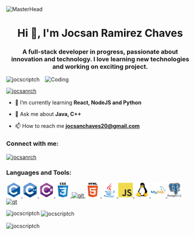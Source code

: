 ![MasterHead](https://www.cam.ac.uk/sites/www.cam.ac.uk/files/shorthand/232371/EltcAtjVXt/assets/isZiigiDXq/gettyimages-1294521676-4096x2304.jpeg)
<h1 align="center">Hi 👋, I'm Jocsan Ramirez Chaves</h1>
<h3 align="center">A full-stack developer in progress, passionate about innovation and technology. I love learning new technologies and working on exciting project.</h3>
<img align="right" alt="Coding" width="400" src="https://media1.giphy.com/media/v1.Y2lkPTc5MGI3NjExNzEyYWIzNzVjNjRiYjc1MWNhMWJmMDUzNGIzMGY4OGM3NGNkYjgyYyZjdD1n/qgQUggAC3Pfv687qPC/giphy.gif">

<p align="left"> <img src="https://komarev.com/ghpvc/?username=jocscriptch&label=Profile%20views&color=0e75b6&style=flat" alt="jocscriptch" /> </p>

<p align="left"> <a href="https://twitter.com/jocsanrch" target="blank"><img src="https://img.shields.io/twitter/follow/jocsanrch?logo=twitter&style=for-the-badge" alt="jocsanrch" /></a> </p>

- 🌱 I’m currently learning **React, NodeJS and Python**

- 💬 Ask me about **Java, C++**

- 📫 How to reach me **jocsanchaves20@gmail.com**

<h3 align="left">Connect with me:</h3>
<p align="left">
<a href="https://twitter.com/jocsanrch" target="blank"><img align="center" src="https://raw.githubusercontent.com/rahuldkjain/github-profile-readme-generator/master/src/images/icons/Social/twitter.svg" alt="jocsanrch" height="30" width="40" /></a>
</p>

<h3 align="left">Languages and Tools:</h3>
<p align="left"> <a href="https://www.cprogramming.com/" target="_blank" rel="noreferrer"> <img src="https://raw.githubusercontent.com/devicons/devicon/master/icons/c/c-original.svg" alt="c" width="40" height="40"/> </a> <a href="https://www.w3schools.com/cpp/" target="_blank" rel="noreferrer"> <img src="https://raw.githubusercontent.com/devicons/devicon/master/icons/cplusplus/cplusplus-original.svg" alt="cplusplus" width="40" height="40"/> </a> <a href="https://www.w3schools.com/cs/" target="_blank" rel="noreferrer"> <img src="https://raw.githubusercontent.com/devicons/devicon/master/icons/csharp/csharp-original.svg" alt="csharp" width="40" height="40"/> </a> <a href="https://www.w3schools.com/css/" target="_blank" rel="noreferrer"> <img src="https://raw.githubusercontent.com/devicons/devicon/master/icons/css3/css3-original-wordmark.svg" alt="css3" width="40" height="40"/> </a> <a href="https://git-scm.com/" target="_blank" rel="noreferrer"> <img src="https://www.vectorlogo.zone/logos/git-scm/git-scm-icon.svg" alt="git" width="40" height="40"/> </a> <a href="https://www.w3.org/html/" target="_blank" rel="noreferrer"> <img src="https://raw.githubusercontent.com/devicons/devicon/master/icons/html5/html5-original-wordmark.svg" alt="html5" width="40" height="40"/> </a> <a href="https://www.java.com" target="_blank" rel="noreferrer"> <img src="https://raw.githubusercontent.com/devicons/devicon/master/icons/java/java-original.svg" alt="java" width="40" height="40"/> </a> <a href="https://developer.mozilla.org/en-US/docs/Web/JavaScript" target="_blank" rel="noreferrer"> <img src="https://raw.githubusercontent.com/devicons/devicon/master/icons/javascript/javascript-original.svg" alt="javascript" width="40" height="40"/> </a> <a href="https://www.linux.org/" target="_blank" rel="noreferrer"> <img src="https://raw.githubusercontent.com/devicons/devicon/master/icons/linux/linux-original.svg" alt="linux" width="40" height="40"/> </a> <a href="https://www.mysql.com/" target="_blank" rel="noreferrer"> <img src="https://raw.githubusercontent.com/devicons/devicon/master/icons/mysql/mysql-original-wordmark.svg" alt="mysql" width="40" height="40"/> </a> <a href="https://www.postgresql.org" target="_blank" rel="noreferrer"> <img src="https://raw.githubusercontent.com/devicons/devicon/master/icons/postgresql/postgresql-original-wordmark.svg" alt="postgresql" width="40" height="40"/> </a> <a href="https://www.qt.io/" target="_blank" rel="noreferrer"> <img src="https://upload.wikimedia.org/wikipedia/commons/0/0b/Qt_logo_2016.svg" alt="qt" width="40" height="40"/> </a> </p>

<p><img align="left" src="https://github-readme-stats.vercel.app/api/top-langs?username=jocscriptch&show_icons=true&locale=en&layout=compact" alt="jocscriptch" /></p>

<p>&nbsp;<img align="center" src="https://github-readme-stats.vercel.app/api?username=jocscriptch&show_icons=true&locale=en" alt="jocscriptch" /></p>

<p><img align="center" src="https://github-readme-streak-stats.herokuapp.com/?user=jocscriptch&" alt="jocscriptch" /></p>
